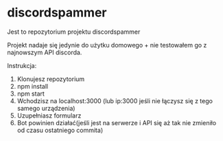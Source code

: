 # discordspammer
Jest to repozytorium projektu discordspammer

Projekt nadaje się jedynie do użytku domowego + nie testowałem go z najnowszym API discorda.

Instrukcja:
1. Klonujesz repozytorium
2. npm install
3. npm start
4. Wchodzisz na localhost:3000 (lub ip:3000 jeśli nie łączysz się z tego samego urządzenia)
5. Uzupełniasz formularz
6. Bot powinien działać(jeśli jest na serwerze i API się aż tak nie zmieniło od czasu ostatniego commita)
